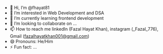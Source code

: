 - 👋 Hi, I’m @fhayat81
- 👀 I’m interested in Web Development and DSA
- 🌱 I’m currently learning frontend development 
- 💞️ I’m looking to collaborate on ...
- 📫 How to reach me linkedIn (Fazal Hayat Khan), instagram (_Fazal_776), Gmail (fazalhayatkhan001@gmail.com)
- 😄 Pronouns: He/Him
- ⚡ Fun fact: ...

<!---
fhayat81/fhayat81 is a ✨ special ✨ repository because its `README.md` (this file) appears on your GitHub profile.
You can click the Preview link to take a look at your changes.
--->
